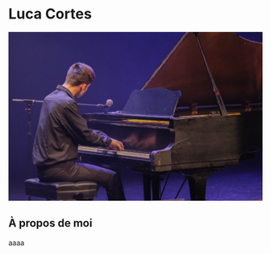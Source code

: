 # Luca Cortes

![Photo de moi à Cégep En Spectacle, 2023](/Exercice_sem01/3.png)

## À propos de moi

aaaa
